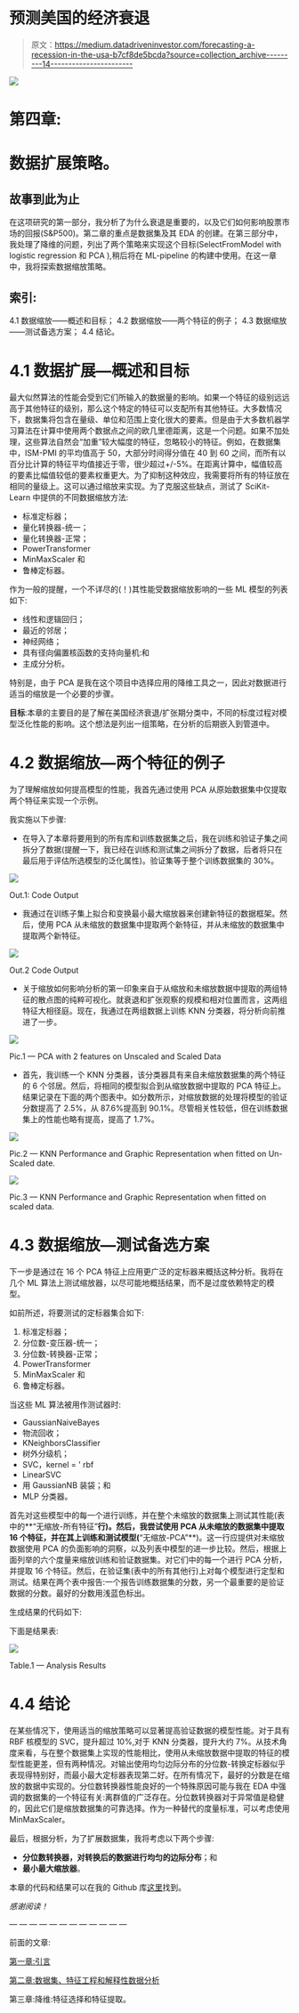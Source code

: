 # 预测美国的经济衰退

> 原文：<https://medium.datadriveninvestor.com/forecasting-a-recession-in-the-usa-b7cf8de5bcda?source=collection_archive---------14----------------------->

![](img/b0f9f799997ae18a83e4975ea6509e6e.png)

# 第四章:

# 数据扩展策略。

## 故事到此为止

在这项研究的第一部分，我分析了为什么衰退是重要的，以及它们如何影响股票市场的回报(S&P500)。第二章的重点是数据集及其 EDA 的创建。在第三部分中，我处理了降维的问题，列出了两个策略来实现这个目标(SelectFromModel with logistic regression 和 PCA ),稍后将在 ML-pipeline 的构建中使用。在这一章中，我将探索数据缩放策略。

## 索引:

4.1 数据缩放——概述和目标；
4.2 数据缩放——两个特征的例子；
4.3 数据缩放——测试备选方案；
4.4 结论。

# 4.1 数据扩展—概述和目标

最大似然算法的性能会受到它们所输入的数据量的影响。如果一个特征的级别远远高于其他特征的级别，那么这个特定的特征可以支配所有其他特征。大多数情况下，数据集将包含在量级、单位和范围上变化很大的要素。但是由于大多数机器学习算法在计算中使用两个数据点之间的欧几里德距离，这是一个问题。如果不加处理，这些算法自然会“加重”较大幅度的特征，忽略较小的特征。例如，在数据集中，ISM-PMI 的平均值高于 50，大部分时间得分值在 40 到 60 之间，而所有以百分比计算的特征平均值接近于零，很少超过+/-5%。在距离计算中，幅值较高的要素比幅值较低的要素权重更大。为了抑制这种效应，我需要将所有的特征放在相同的量级上。这可以通过缩放来实现。为了克服这些缺点，测试了 SciKit-Learn 中提供的不同数据缩放方法:

*   标准定标器；
*   量化转换器-统一；
*   量化转换器-正常；
*   PowerTransformer
*   MinMaxScaler 和
*   鲁棒定标器。

作为一般的提醒，一个不详尽的(！)其性能受数据缩放影响的一些 ML 模型的列表如下:

*   线性和逻辑回归；
*   最近的邻居；
*   神经网络；
*   具有径向偏置核函数的支持向量机:和
*   主成分分析。

特别是，由于 PCA 是我在这个项目中选择应用的降维工具之一，因此对数据进行适当的缩放是一个必要的步骤。

**目标**:本章的主要目的是了解在美国经济衰退/扩张期分类中，不同的标度过程对模型泛化性能的影响。这个想法是列出一组策略，在分析的后期嵌入到管道中。

# 4.2 数据缩放—两个特征的例子

为了理解缩放如何提高模型的性能，我首先通过使用 PCA 从原始数据集中仅提取两个特征来实现一个示例。

我实施以下步骤:

*   在导入了本章将要用到的所有库和训练数据集之后，我在训练和验证子集之间拆分了数据(提醒一下，我已经在训练和测试集之间拆分了数据，后者将只在最后用于评估所选模型的泛化属性)。验证集等于整个训练数据集的 30%。

![](img/260c1cb5db4baf106f28368319176bcc.png)

Out.1: Code Output

*   我通过在训练子集上拟合和变换最小最大缩放器来创建新特征的数据框架。然后，使用 PCA 从未缩放的数据集中提取两个新特征，并从未缩放的数据集中提取两个新特征。

![](img/5c5997e910dd1b5d6f51233afea753b9.png)

Out.2 Code Output

*   关于缩放如何影响分析的第一印象来自于从缩放和未缩放数据中提取的两组特征的散点图的纯粹可视化。就衰退和扩张观察的规模和相对位置而言，这两组特征大相径庭。现在，我通过在两组数据上训练 KNN 分类器，将分析向前推进了一步。

![](img/f2b8f1886f3a50ce61d5024d5882fdc3.png)

Pic.1 — PCA with 2 features on Unscaled and Scaled Data

*   首先，我训练一个 KNN 分类器，该分类器具有来自未缩放数据集的两个特征的 6 个邻居。然后，将相同的模型拟合到从缩放数据中提取的 PCA 特征上。结果记录在下面的两个图表中。如分数所示，对缩放数据的处理将模型的验证分数提高了 2.5%，从 87.6%提高到 90.1%。尽管相关性较低，但在训练数据集上的性能也略有提高，提高了 1.7%。

![](img/68d6d7c639aa6abeb6e9d5ebeb0531f4.png)

Pic.2 — KNN Performance and Graphic Representation when fitted on Un-Scaled date.

![](img/0ecf1890833a63a2b2850d6523b0ce32.png)

Pic.3 — KNN Performance and Graphic Representation when fitted on scaled data.

# 4.3 数据缩放—测试备选方案

下一步是通过在 16 个 PCA 特征上应用更广泛的定标器来概括这种分析。我将在几个 ML 算法上测试缩放器，以尽可能地概括结果，而不是过度依赖特定的模型。

如前所述，将要测试的定标器集合如下:

1.  标准定标器；
2.  分位数-变压器-统一；
3.  分位数-转换器-正常；
4.  PowerTransformer
5.  MinMaxScaler 和
6.  鲁棒定标器。

当这些 ML 算法被用作测试器时:

*   GaussianNaiveBayes
*   物流回收；
*   KNeighborsClassifier
*   树外分级机；
*   SVC，kernel = ' rbf
*   LinearSVC
*   用 GaussianNB 装袋；和
*   MLP 分类器。

首先对这些模型中的每一个进行训练，并在整个未缩放的数据集上测试其性能(表中的**“无缩放-所有特征”**行)。然后，我尝试使用 PCA 从未缩放的数据集中提取 16 个特征，并在其上训练和测试模型(**“无缩放-PCA”**)。这一行应提供对未缩放数据使用 PCA 的负面影响的洞察，以及列表中模型的进一步比较。然后，根据上面列举的六个度量来缩放训练和验证数据集。对它们中的每一个进行 PCA 分析，并提取 16 个特征。然后，在验证集(表中的所有其他行)上对每个模型进行定型和测试。结果在两个表中报告:一个报告训练数据集的分数，另一个最重要的是验证数据的分数。最好的分数用浅蓝色标出。

生成结果的代码如下:

下面是结果表:

![](img/c4877bc6fa888d67c7333fb99c8cb6ba.png)

Table.1 — Analysis Results

# 4.4 结论

在某些情况下，使用适当的缩放策略可以显著提高验证数据的模型性能。对于具有 RBF 核模型的 SVC，提升超过 10%,对于 KNN 分类器，提升大约 7%。从技术角度来看，与在整个数据集上实现的性能相比，使用从未缩放数据中提取的特征的模型性能更差，但有两种情况。对输出使用均匀边际分布的分位数-转换定标器似乎表现得特别好，而最小最大定标器表现第二好。在所有情况下，最好的分数是在缩放的数据中实现的。分位数转换器性能良好的一个特殊原因可能与我在 EDA 中强调的数据集的一个特征有关:离群值的广泛存在。分位数转换器对于异常值是稳健的，因此它们是缩放数据集的可靠选择。作为一种替代的度量标准，可以考虑使用 MinMaxScaler。

最后，根据分析，为了扩展数据集，我将考虑以下两个步骤:

*   **分位数转换器，对转换后的数据进行均匀的边际分布**；和
*   **最小最大缩放器**。

本章的代码和结果可以在我的 Github 库[这里](https://github.com/fabriziobasso/Data-Scaling-Strategies/blob/master/DataScaling.ipynb)找到。

*感谢阅读！*

— — — — — — — — — — — —

前面的文章:

[第一章:引言](https://medium.com/@fabrbasso/forecasting-a-recession-the-usa-d6306adc9540)

[第二章:数据集、特征工程和解释性数据分析](https://medium.com/@fabrbasso/forecasting-a-recession-in-the-usa-82988caa556e)

第三章:降维:特征选择和特征提取。